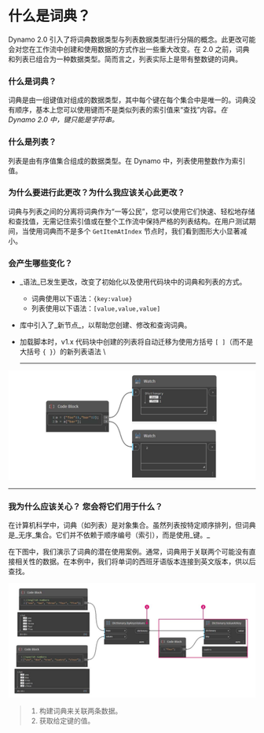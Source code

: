# 什么是词典？

Dynamo 2.0 引入了将词典数据类型与列表数据类型进行分隔的概念。此更改可能会对您在工作流中创建和使用数据的方式作出一些重大改变。在 2.0 之前，词典和列表已组合为一种数据类型。简而言之，列表实际上是带有整数键的词典。

### **什么是词典？**

词典是由一组键值对组成的数据类型，其中每个键在每个集合中是唯一的。词典没有顺序，基本上您可以使用键而不是类似列表的索引值来“查找”内容。_在 Dynamo 2.0 中，键只能是字符串。_

### **什么是列表？**

列表是由有序值集合组成的数据类型。在 Dynamo 中，列表使用整数作为索引值。

### **为什么要进行此更改？为什么我应该关心此更改？**

词典与列表之间的分离将词典作为“一等公民”，您可以使用它们快速、轻松地存储和查找值，无需记住索引值或在整个工作流中保持严格的列表结构。在用户测试期间，当使用词典而不是多个 `GetItemAtIndex` 节点时，我们看到图形大小显著减小。

### **会产生哪些变化？**

* _语法_已发生更改，改变了初始化以及使用代码块中的词典和列表的方式。
   * 词典使用以下语法：`{key:value}`
   * 列表使用以下语法：`[value,value,value]`
* 库中引入了_新节点_，以帮助您创建、修改和查询词典。
* 加载脚本时，v1.x 代码块中创建的列表将自动迁移为使用方括号 `[ ]`（而不是大括号 `{ }`）的新列表语法 \\

   ***

![](<../images/5-5/1/what is a dictionary - what are the changes (1).jpg>)

***

### **我为什么应该关心？ 您会将它们用于什么？**

在计算机科学中，词典（如列表）是对象集合。虽然列表按特定顺序排列，但词典是_无序_集合。它们并不依赖于顺序编号（索引），而是使用_键。_

在下图中，我们演示了词典的潜在使用案例。通常，词典用于关联两个可能没有直接相关性的数据。在本例中，我们将单词的西班牙语版本连接到英文版本，供以后查找。

![](<../images/5-5/1/what is a dictionary - what would you use these for.jpg>)

> 1. 构建词典来关联两条数据。
> 2. 获取给定键的值。
